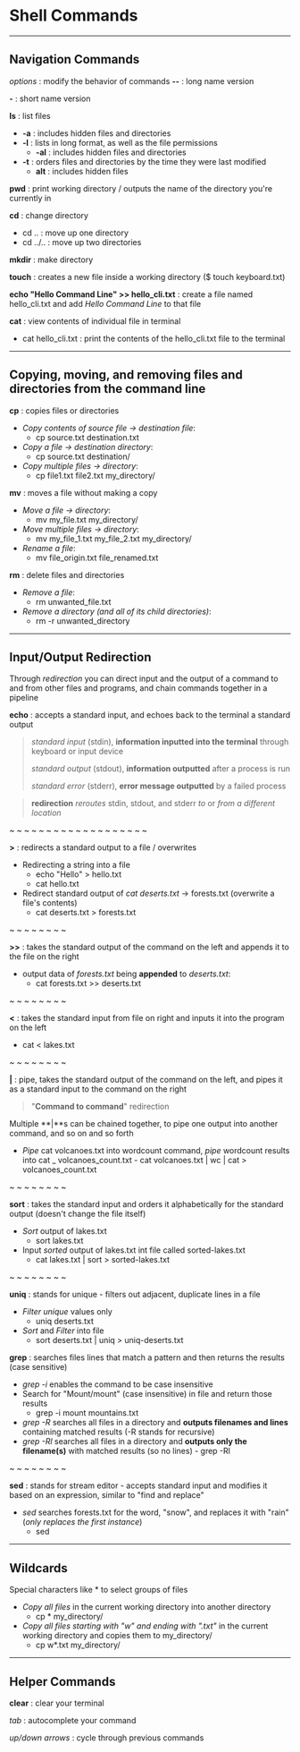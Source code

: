 # Shell Commands

--------------------

## Navigation Commands

*options* : modify the behavior of commands
**--** : long name version

**-** : short name version


**ls** : list files
-  **-a** : includes hidden files and directories
-  **-l** : lists in long format, as well as the file permissions
    -  **-al** : includes hidden files and directories
-  **-t** : orders files and directories by the time they were last modified
    - **alt** : includes hidden files 

**pwd** : print working directory / outputs the name of the directory you're currently in

**cd** : change directory
-  cd .. : move up one directory
-  cd ../.. : move up two directories

**mkdir** : make directory

**touch** : creates a new file inside a working directory ($ touch keyboard.txt)

**echo "Hello Command Line" >> hello_cli.txt** : create a file named hello_cli.txt and add *Hello Command Line* to that file

**cat** : view contents of individual file in terminal
-  cat hello_cli.txt : print the contents of the hello_cli.txt file to the terminal

------------------

## Copying, moving, and removing files and directories from the command line

**cp** : copies files or directories
-  *Copy contents of source file -> destination file*:
    -  cp source.txt destination.txt
- *Copy a file -> destination directory*: 
    -  cp source.txt destination/ 
- *Copy multiple files -> directory*:
    -  cp file1.txt file2.txt my_directory/

**mv** : moves a file without making a copy
-  *Move a file -> directory*:
    -  mv my_file.txt my_directory/
-  *Move multiple files -> directory*:
    -  mv my_file_1.txt my_file_2.txt my_directory/
-  *Rename a file*:
    -  mv file_origin.txt file_renamed.txt

**rm** : delete files and directories
-  *Remove a file*:
    -  rm unwanted_file.txt
-  *Remove a directory (and all of its child directories)*:
    -  rm -r unwanted_directory

------------------

## Input/Output Redirection

Through *redirection* you can direct input and the output of a command to and from other files and programs, and chain commands together in a pipeline

**echo** : accepts a standard input, and echoes back to the terminal a standard output

>  *standard input* (stdin), **information inputted into the terminal** through keyboard or input device
>  
>  *standard output* (stdout), **information outputted** after a process is run
>  
>  *standard error* (stderr), **error message outputted** by a failed process
>  

>  **redirection** *reroutes* stdin, stdout, and stderr *to* or *from a different location*

~ ~ ~ ~ ~ ~ ~ ~ ~ ~ ~ ~ ~ ~ ~ ~ ~ ~ ~

**>** : redirects a standard output to a file / overwrites
-  Redirecting a string into a file
    -  echo "Hello" > hello.txt
    -  cat hello.txt
-  Redirect standard output of *cat deserts.txt* -> forests.txt (overwrite a file's contents)
    -  cat deserts.txt > forests.txt

~ ~ ~ ~ ~ ~ ~ ~ 

**>>** : takes the standard output of the command on the left and appends it to the file on the right
-  output data of *forests.txt* being **appended** to *deserts.txt*:
    -  cat forests.txt >> deserts.txt

~ ~ ~ ~ ~ ~ ~ ~ 

**<** : takes the standard input from file on right and inputs it into the program on the left 
-  cat < lakes.txt

~ ~ ~ ~ ~ ~ ~ ~ 

**|** : pipe, takes the standard output of the command on the left, and pipes it as a standard input to the command on the right

>  "**Command to command**" redirection

Multiple **|**s can be chained together, to pipe one output into another command, and so on and so forth

-  *Pipe* cat volcanoes.txt into wordcount command, *pipe* wordcount results into cat _ volcanoes_count.txt
        -  cat volcanoes.txt | wc | cat > volcanoes_count.txt
     
~ ~ ~ ~ ~ ~ ~ ~ 

**sort** : takes the standard input and orders it alphabetically for the standard output (doesn't change the file itself)
-  *Sort* output of lakes.txt
    -  sort lakes.txt
-  Input *sorted* output of lakes.txt int file called sorted-lakes.txt
    -  cat lakes.txt | sort > sorted-lakes.txt

~ ~ ~ ~ ~ ~ ~ ~ 

**uniq** : stands for unique - filters out adjacent, duplicate lines in a file
-  *Filter unique* values only
    -  uniq deserts.txt
-  *Sort* and *Filter* into file
    -  sort deserts.txt | uniq > uniq-deserts.txt

**grep** : searches files lines that match a pattern and then returns the results (case sensitive)
-  *grep -i* enables the command to be case insensitive
-  Search for "Mount/mount" (case insensitive) in file and return those results
    -  grep -i mount mountains.txt
-  *grep -R* searches all files in a directory and **outputs filenames and lines** containing matched results (-R stands for recursive)
-  *grep -Rl* searches all files in a directory and **outputs only the filename(s)** with matched results (so no lines)
        -  grep -Rl 

~ ~ ~ ~ ~ ~ ~ ~ 

**sed** : stands for stream editor - accepts standard input and modifies it based on an expression, similar to "find and replace"
-  *sed* searches forests.txt for the word, "snow", and replaces it with "rain" (*only replaces the first instance*)
    -  sed 
------------------

## Wildcards

Special characters like * to select groups of files
-  *Copy all files* in the current working directory into another directory
    -  cp * my_directory/
-  *Copy all files starting with "w" and ending with ".txt"* in the current working directory and copies them to my_directory/
    -  cp w*.txt my_directory/

------------------

## Helper Commands

**clear** : clear your terminal

*tab* : autocomplete your command

*up/down arrows* : cycle through previous commands
